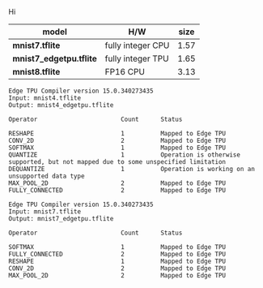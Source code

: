 Hi

model                     | H/W                  | size
--------------------------|----------------------|--------
**mnist7.tflite**         | fully integer CPU    | 1.57
**mnist7_edgetpu.tflite** | fully integer TPU    | 1.65
**mnist8.tflite**         | FP16 CPU             | 3.13


```
Edge TPU Compiler version 15.0.340273435
Input: mnist4.tflite
Output: mnist4_edgetpu.tflite

Operator                       Count      Status

RESHAPE                        1          Mapped to Edge TPU
CONV_2D                        2          Mapped to Edge TPU
SOFTMAX                        1          Mapped to Edge TPU
QUANTIZE                       1          Operation is otherwise supported, but not mapped due to some unspecified limitation
DEQUANTIZE                     1          Operation is working on an unsupported data type
MAX_POOL_2D                    2          Mapped to Edge TPU
FULLY_CONNECTED                2          Mapped to Edge TPU

Edge TPU Compiler version 15.0.340273435
Input: mnist7.tflite
Output: mnist7_edgetpu.tflite

Operator                       Count      Status

SOFTMAX                        1          Mapped to Edge TPU
FULLY_CONNECTED                2          Mapped to Edge TPU
RESHAPE                        1          Mapped to Edge TPU
CONV_2D                        2          Mapped to Edge TPU
MAX_POOL_2D                    2          Mapped to Edge TPU


```
